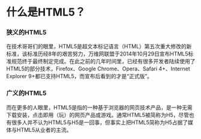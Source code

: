# 什么是HTML5？

### 狭义的HTML5



​    在技术哥哥们的眼里，HTML5是超文本标记语言（HTML）第五次重大修改的新标准，该标准历经8年的艰苦努力，万维网联盟于2014年10月29日宣布HTML5标准规范终于最终制定完成。在此之前的几年时间里，已经有很多开发者陆续使用了HTML5的部分技术，Firefox、Google Chrome、Opera、Safari 4+、Internet Explorer 9+都已支持HTML5，而宣布后看到的才是“正式版”。





### 广义的HTML5



​    而在更多的人眼里，HTML5是指的一种基于浏览器的网页技术产品，是一种无需下载安装，点击即用（玩）的网页产品或游戏。通常HTML5被简称为H5，尽管也有很多人并不认为HTML5与H5是一回事，但事实上把HTML5简称为H5占据了媒体与HTML5从业者的主流。